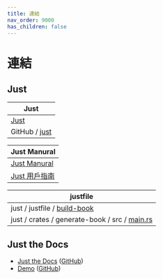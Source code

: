 ```yaml
---
title: 連結
nav_order: 9000
has_children: false
---
```



# 連結




## Just

| Just |
| --- |
| [Just](https://just.systems/) |
| GitHub / [just](https://github.com/casey/just) |


| Just Manural |
| --- |
| [Just Manural](https://just.systems/man/en/) |
| [Just 用戶指南](https://just.systems/man/zh/) |

| justfile |
| --- |
| just / justfile / [build-book](https://github.com/casey/just/blob/master/justfile#L176-L179) |
| just / crates / generate-book / src / [main.rs](https://github.com/casey/just/blob/master/crates/generate-book/src/main.rs) |




## Just the Docs

* [Just the Docs](https://pmarsceill.github.io/just-the-docs/) ([GitHub](https://github.com/pmarsceill/just-the-docs))
* [Demo](https://pmarsceill.github.io/jtd-remote/) ([GitHub](https://github.com/pmarsceill/jtd-remote))
